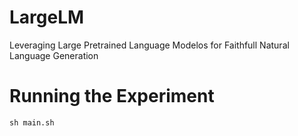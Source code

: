 # LargeLM
Leveraging Large Pretrained Language Modelos for Faithfull Natural Language Generation

# Running the Experiment

```
sh main.sh
```
